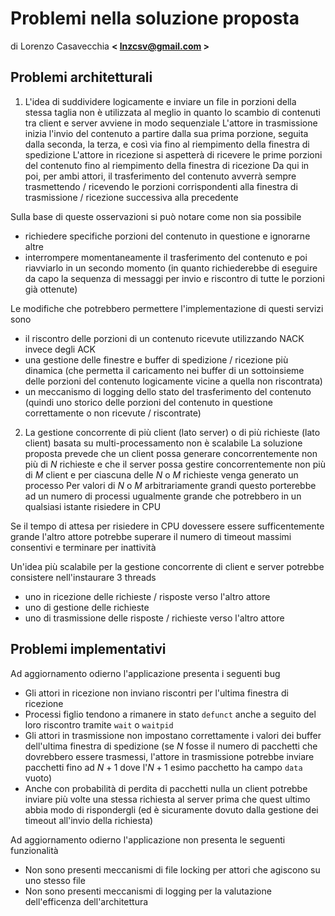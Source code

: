 # Problemi nella soluzione proposta
di Lorenzo Casavecchia **< <lnzcsv@gmail.com> >**

## Problemi architetturali
1. L'idea di suddividere logicamente e inviare un file in porzioni della stessa taglia non è utilizzata al meglio in quanto lo scambio di contenuti tra client e server avviene in modo sequenziale
L'attore in trasmissione inizia l'invio del contenuto a partire dalla sua prima porzione, seguita dalla seconda, la terza, e così via fino al riempimento della finestra di spedizione
L'attore in ricezione si aspetterà di ricevere le prime porzioni del contenuto fino al riempimento della finestra di ricezione
Da qui in poi, per ambi attori, il trasferimento del contenuto avverrà sempre trasmettendo / ricevendo le porzioni corrispondenti alla finestra di trasmissione / ricezione successiva alla precedente
    
Sulla base di queste osservazioni si può notare come non sia possibile
- richiedere specifiche porzioni del contenuto in questione e ignorarne altre
- interrompere momentaneamente il trasferimento del contenuto e poi riavviarlo in un secondo momento (in quanto richiederebbe di eseguire da capo la sequenza di messaggi per invio e riscontro di tutte le porzioni già ottenute) 
    
Le modifiche che potrebbero permettere l'implementazione di questi servizi sono
- il riscontro delle porzioni di un contenuto ricevute utilizzando NACK invece degli ACK
- una gestione delle finestre e buffer di spedizione / ricezione più dinamica (che permetta il caricamento nei buffer di un sottoinsieme delle porzioni del contenuto logicamente vicine a quella non riscontrata)
- un meccanismo di logging dello stato del trasferimento del contenuto (quindi uno storico delle porzioni del contenuto in questione correttamente o non ricevute / riscontrate)

2. La gestione concorrente di più client (lato server) o di più richieste (lato client) basata su multi-processamento non è scalabile
La soluzione proposta prevede che un client possa generare concorrentemente non più di $N$ richieste e che il server possa gestire concorrentemente non più di $M$ client e per ciascuna delle $N$ o $M$ richieste venga generato un processo
Per valori di $N$ o $M$ arbitrariamente grandi questo porterebbe ad un numero di processi ugualmente grande che potrebbero in un qualsiasi istante risiedere in CPU

Se il tempo di attesa per risiedere in CPU dovessere essere sufficentemente grande l'altro attore potrebbe superare il numero di timeout massimi consentivi e terminare per inattività

Un'idea più scalabile per la gestione concorrente di client e server potrebbe consistere nell'instaurare 3 threads
- uno in ricezione delle richieste / risposte verso l'altro attore
- uno di gestione delle richieste
- uno di trasmissione delle risposte / richieste verso l'altro attore

## Problemi implementativi
Ad aggiornamento odierno l'applicazione presenta i seguenti bug 
- Gli attori in ricezione non inviano riscontri per l'ultima finestra di ricezione
- Processi figlio tendono a rimanere in stato `defunct` anche a seguito del loro riscontro tramite `wait` o `waitpid`
- Gli attori in trasmissione non impostano correttamente i valori dei buffer dell'ultima finestra di spedizione (se $N$ fosse il numero di pacchetti che dovrebbero essere trasmessi, l'attore in trasmissione potrebbe inviare pacchetti fino ad $N+1$ dove l'$N+1$ esimo pacchetto ha campo `data` vuoto)
- Anche con probabilità di perdita di pacchetti nulla un client potrebbe inviare più volte una stessa richiesta al server prima che quest ultimo abbia modo di rispondergli (ed è sicuramente dovuto dalla gestione dei timeout all'invio della richiesta)

Ad aggiornamento odierno l'applicazione non presenta le seguenti funzionalità
- Non sono presenti meccanismi di file locking per attori che agiscono su uno stesso file
- Non sono presenti meccanismi di logging per la valutazione dell'efficenza dell'architettura 
